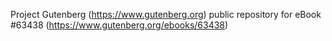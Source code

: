 Project Gutenberg (https://www.gutenberg.org) public repository for
eBook #63438 (https://www.gutenberg.org/ebooks/63438)
